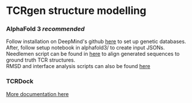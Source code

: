# TCRgen structure modelling
### AlphaFold 3 *recommended*
Follow installation on DeepMind's github [here](https://github.com/google-deepmind/alphafold3) to set up genetic databases.  
After, follow setup notebook in alphafold3/ to create input JSONs.  
Needlemen script can be found in [here](tcrdock/scripts/rmsd.ipynb) to align generated sequences to ground truth TCR structures.  
RMSD and interface analysis scripts can also be found [here](tcrdock/scripts/rmsd.ipynb)

### TCRDock
[More documentation here](tcrdock/)
